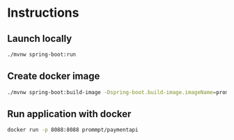 # Instructions

## Launch locally
```bash
./mvnw spring-boot:run
```

## Create docker image
```bash
./mvnw spring-boot:build-image -Dspring-boot.build-image.imageName=prommpt/paymentapi
```

## Run application with docker
```bash
docker run -p 8088:8088 prommpt/paymentapi
```